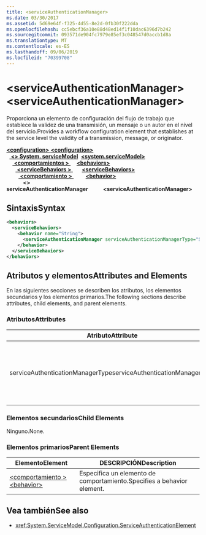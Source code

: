 ```yaml
---
title: <serviceAuthenticationManager>
ms.date: 03/30/2017
ms.assetid: 5d69e64f-f325-4d55-8e2d-0fb30f222dda
ms.openlocfilehash: cc5ebcf36a10e88d48ed14f1f10dac6396d7b242
ms.sourcegitcommit: 093571de904fc7979e85ef3c048547d0accb1d8a
ms.translationtype: MT
ms.contentlocale: es-ES
ms.lasthandoff: 09/06/2019
ms.locfileid: "70399708"
---
```

# <a name="serviceauthenticationmanager"></a><span data-ttu-id="9c238-101">\<serviceAuthenticationManager></span><span class="sxs-lookup"><span data-stu-id="9c238-101">\<serviceAuthenticationManager></span></span>
<span data-ttu-id="9c238-102">Proporciona un elemento de configuración del flujo de trabajo que establece la validez de una transmisión, un mensaje o un autor en el nivel del servicio.</span><span class="sxs-lookup"><span data-stu-id="9c238-102">Provides a workflow configuration element that establishes at the service level the validity of a transmission, message, or originator.</span></span>  
  
<span data-ttu-id="9c238-103">[ **\<configuration>** ](../configuration-element.md)</span><span class="sxs-lookup"><span data-stu-id="9c238-103">[**\<configuration>**](../configuration-element.md)</span></span>\
<span data-ttu-id="9c238-104">&nbsp;&nbsp;[ **\<> System. serviceModel**](system-servicemodel.md)</span><span class="sxs-lookup"><span data-stu-id="9c238-104">&nbsp;&nbsp;[**\<system.serviceModel>**](system-servicemodel.md)</span></span>\
<span data-ttu-id="9c238-105">&nbsp;&nbsp;&nbsp;&nbsp;[ **\<comportamientos >** ](behaviors.md)</span><span class="sxs-lookup"><span data-stu-id="9c238-105">&nbsp;&nbsp;&nbsp;&nbsp;[**\<behaviors>**](behaviors.md)</span></span>\
<span data-ttu-id="9c238-106">&nbsp;&nbsp;&nbsp;&nbsp;&nbsp;&nbsp;[ **\<serviceBehaviors >** ](servicebehaviors.md)</span><span class="sxs-lookup"><span data-stu-id="9c238-106">&nbsp;&nbsp;&nbsp;&nbsp;&nbsp;&nbsp;[**\<serviceBehaviors>**](servicebehaviors.md)</span></span>\
<span data-ttu-id="9c238-107">&nbsp;&nbsp;&nbsp;&nbsp;&nbsp;&nbsp;&nbsp;&nbsp;[ **\<comportamiento >** ](behavior-of-servicebehaviors.md)</span><span class="sxs-lookup"><span data-stu-id="9c238-107">&nbsp;&nbsp;&nbsp;&nbsp;&nbsp;&nbsp;&nbsp;&nbsp;[**\<behavior>**](behavior-of-servicebehaviors.md)</span></span>\
<span data-ttu-id="9c238-108">&nbsp;&nbsp;&nbsp;&nbsp;&nbsp;&nbsp;&nbsp;&nbsp;&nbsp;&nbsp; **\<> serviceAuthenticationManager**</span><span class="sxs-lookup"><span data-stu-id="9c238-108">&nbsp;&nbsp;&nbsp;&nbsp;&nbsp;&nbsp;&nbsp;&nbsp;&nbsp;&nbsp;**\<serviceAuthenticationManager>**</span></span>  
  
## <a name="syntax"></a><span data-ttu-id="9c238-109">Sintaxis</span><span class="sxs-lookup"><span data-stu-id="9c238-109">Syntax</span></span>  
  
```xml  
<behaviors>
  <serviceBehaviors>
    <behavior name="String">
      <serviceAuthenticationManager serviceAuthenticationManagerType="String" />
    </behavior>
  </serviceBehaviors>
</behaviors>
```  
  
## <a name="attributes-and-elements"></a><span data-ttu-id="9c238-110">Atributos y elementos</span><span class="sxs-lookup"><span data-stu-id="9c238-110">Attributes and Elements</span></span>  
 <span data-ttu-id="9c238-111">En las siguientes secciones se describen los atributos, los elementos secundarios y los elementos primarios.</span><span class="sxs-lookup"><span data-stu-id="9c238-111">The following sections describe attributes, child elements, and parent elements.</span></span>  
  
### <a name="attributes"></a><span data-ttu-id="9c238-112">Atributos</span><span class="sxs-lookup"><span data-stu-id="9c238-112">Attributes</span></span>  
  
|<span data-ttu-id="9c238-113">Atributo</span><span class="sxs-lookup"><span data-stu-id="9c238-113">Attribute</span></span>|<span data-ttu-id="9c238-114">DESCRIPCIÓN</span><span class="sxs-lookup"><span data-stu-id="9c238-114">Description</span></span>|  
|---------------|-----------------|  
|<span data-ttu-id="9c238-115">serviceAuthenticationManagerType</span><span class="sxs-lookup"><span data-stu-id="9c238-115">serviceAuthenticationManagerType</span></span>|<span data-ttu-id="9c238-116">Cadena que especifica el tipo de la directiva de autenticación para el comportamiento actual.</span><span class="sxs-lookup"><span data-stu-id="9c238-116">A string that specifies the type of the authentication policy for the current behavior.</span></span>|  
  
### <a name="child-elements"></a><span data-ttu-id="9c238-117">Elementos secundarios</span><span class="sxs-lookup"><span data-stu-id="9c238-117">Child Elements</span></span>  
 <span data-ttu-id="9c238-118">Ninguno.</span><span class="sxs-lookup"><span data-stu-id="9c238-118">None.</span></span>  
  
### <a name="parent-elements"></a><span data-ttu-id="9c238-119">Elementos primarios</span><span class="sxs-lookup"><span data-stu-id="9c238-119">Parent Elements</span></span>  
  
|<span data-ttu-id="9c238-120">Elemento</span><span class="sxs-lookup"><span data-stu-id="9c238-120">Element</span></span>|<span data-ttu-id="9c238-121">DESCRIPCIÓN</span><span class="sxs-lookup"><span data-stu-id="9c238-121">Description</span></span>|  
|-------------|-----------------|  
|[<span data-ttu-id="9c238-122">\<comportamiento ></span><span class="sxs-lookup"><span data-stu-id="9c238-122">\<behavior></span></span>](behavior-of-endpointbehaviors.md)|<span data-ttu-id="9c238-123">Especifica un elemento de comportamiento.</span><span class="sxs-lookup"><span data-stu-id="9c238-123">Specifies a behavior element.</span></span>|  
  
## <a name="see-also"></a><span data-ttu-id="9c238-124">Vea también</span><span class="sxs-lookup"><span data-stu-id="9c238-124">See also</span></span>

- <xref:System.ServiceModel.Configuration.ServiceAuthenticationElement>
